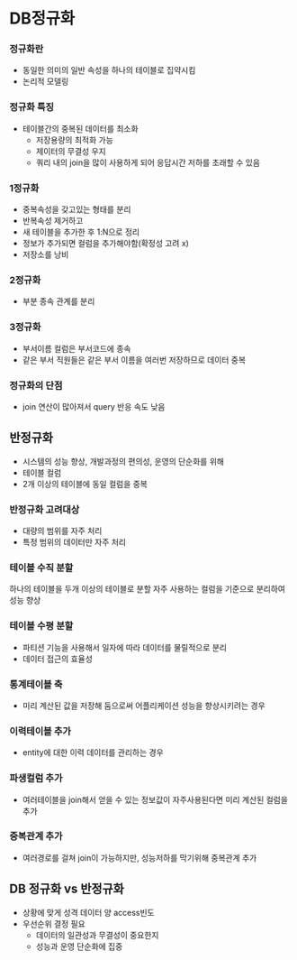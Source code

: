 # DB정규화

### 정규화란
- 동일한 의미의 일반 속성을 하나의 테이블로 집약시킴
- 논리적 모델링

### 정규화 특징
- 테이블간의 중복된 데이터를 최소화
    - 저장용량의 최적화 가능
    - 제이터의 무결성 우지
    - 쿼리 내의 join을 많이 사용하게 되어 응답시간 저하를 초래할 수 있음

### 1정규화
- 중복속성을 갖고있는 형태를 분리
- 반복속성 제거하고
- 새 테이블을 추가한 후 1:N으로 정리
- 정보가 추가되면 컬럼을 추가해야함(확정성 고려 x)
- 저장소를 낭비

### 2정규화
- 부분 종속 관계를 분리
  
### 3정규화
- 부서이름 컬럼은 부서코드에 종속
- 같은 부서 직원들은 같은 부서 이름을 여러번 저장하므로 데이터 중복

### 정규화의 단점
- join 연산이 많아져서 query 반응 속도 낮음


## 반정규화
- 시스템의 성능 향상, 개발과정의 편의성, 운영의 단순화를 위해
- 테이블 컬럼 
- 2개 이상의 테이블에 동일 컬럼을 중복 

### 반정규화 고려대상
- 대량의 범위를 자주 처리
- 특정 범위의 데이터만 자주 처리

### 테이블 수직 분할
하나의 테이블을 두개 이상의 테이블로 분할
자주 사용하는 컬럼을 기준으로 분리하여 성능 향상

### 테이블 수평 분할
- 파티션 기능을 사용해서 일자에 따라 데이터를 물릴적으로 분리
- 데이터 접근의 효율성

### 통계테이블 축
- 미리 계산된 값을 저장해 둠으로써 어플리케이션 성능을 향상시키려는 경우

### 이력테이블 추가
- entity에 대한 이력 데이터를 관리하는 경우

### 파생컬럼 추가
- 여러테이블을 join해서 얻을 수 있는 정보값이 자주사용된다면 미리 계산된 컬럼을 추가

### 중복관계 추가
- 여러경로를 걸쳐 join이 가능하지만, 성능저하를 막기위해 중복관계 추가


## DB 정규화 vs 반정규화
- 상황에 맞게 성격 데이터 양 access빈도 
- 우선순위 결정 필요
  - 데이터의 일관성과 무결성이 중요한지
  - 성능과 운영 단순화에 집중